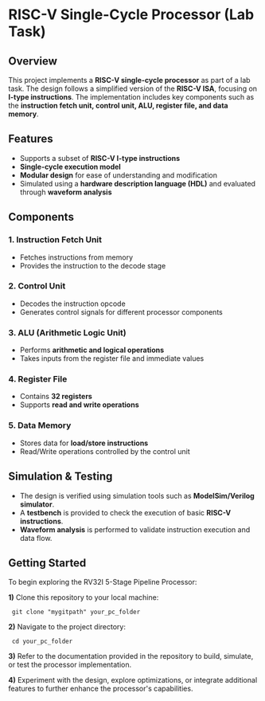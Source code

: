 # RISC-V Single-Cycle Processor (Lab Task)

## Overview

This project implements a **RISC-V single-cycle processor** as part of a lab task. The design follows a simplified version of the **RISC-V ISA**, focusing on **I-type instructions**. The implementation includes key components such as the **instruction fetch unit, control unit, ALU, register file, and data memory**.

## Features

- Supports a subset of **RISC-V I-type instructions**  
- **Single-cycle execution model**  
- **Modular design** for ease of understanding and modification  
- Simulated using a **hardware description language (HDL)** and evaluated through **waveform analysis**  

## Components

### 1. Instruction Fetch Unit
- Fetches instructions from memory  
- Provides the instruction to the decode stage  

### 2. Control Unit
- Decodes the instruction opcode  
- Generates control signals for different processor components  

### 3. ALU (Arithmetic Logic Unit)
- Performs **arithmetic and logical operations**  
- Takes inputs from the register file and immediate values  

### 4. Register File
- Contains **32 registers**  
- Supports **read and write operations**  

### 5. Data Memory
- Stores data for **load/store instructions**  
- Read/Write operations controlled by the control unit  

## Simulation & Testing

- The design is verified using simulation tools such as **ModelSim/Verilog simulator**.  
- A **testbench** is provided to check the execution of basic **RISC-V instructions**.  
- **Waveform analysis** is performed to validate instruction execution and data flow.  

## Getting Started

To begin exploring the RV32I 5-Stage Pipeline Processor:

  **1)** Clone this repository to your local machine:

     git clone "mygitpath" your_pc_folder

  **2)** Navigate to the project directory:

     cd your_pc_folder

  **3)** Refer to the documentation provided in the repository to build, simulate, or test the processor implementation.

  **4)** Experiment with the design, explore optimizations, or integrate additional features to further enhance the processor's capabilities.
